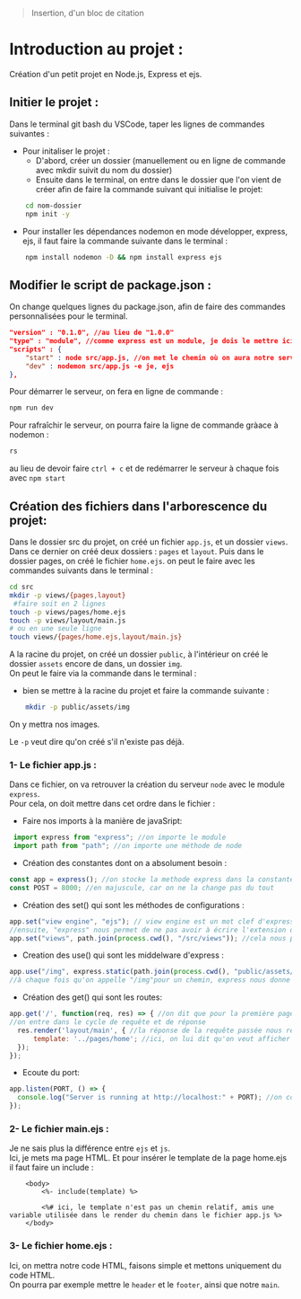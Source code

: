 <!-- Documenter l'installation d'un projet sous node/express/ejs, depuis l'initialisation du serveur jusqu'à l'affichage d'une page home.
Détailler chaque étape, les lignes de commandes, les instructions .. -->
> Insertion, d'un bloc de citation

# Introduction au projet : 
Création d'un petit projet en Node.js, Express et ejs.

## Initier le projet : 
Dans le terminal git bash du VSCode, taper les lignes de commandes suivantes : 
- Pour initaliser le projet :   
  * D'abord, créer un dossier (manuellement ou en ligne de commande avec mkdir suivit du nom du dossier)
  * Ensuite dans le terminal, on entre dans le dossier que l'on vient de créer afin de faire la commande suivant qui initialise le projet:
```bash
    cd nom-dossier
    npm init -y
```
- Pour installer les dépendances nodemon en mode développer, express, ejs, il faut faire la commande suivante dans le terminal : 
```bash
    npm install nodemon -D && npm install express ejs
```

## Modifier le script de package.json : 
On change quelques lignes du package.json, afin de faire des commandes personnalisées pour le terminal.
```json
"version" : "0.1.0", //au lieu de "1.0.0"
"type" : "module", //comme express est un module, je dois le mettre ici pour qu'il puisse fonctionnner et ne pas avoir de plantage de mon système de module
"scripts" : {
    "start" : node src/app.js, //on met le chemin où on aura notre serveur
    "dev" : nodemon src/app.js -e je, ejs
},
```
Pour démarrer le serveur, on fera en ligne de commande : 
```bash
npm run dev
```
Pour rafraîchir le serveur, on pourra faire la ligne de commande gràace à nodemon :
```bash
rs
```
au lieu de devoir faire ```ctrl + c``` et de redémarrer le serveur à chaque fois avec ```npm start```

## Création des fichiers dans l'arborescence du projet:
Dans le dossier src du projet, on créé un fichier 
```app.js```, et un dossier ```views```.
Dans ce dernier on créé deux dossiers : ```pages``` et ```layout```.
Puis dans le dossier pages, on créé le fichier ```home.ejs```.
on peut le faire avec les commandes suivants dans le terminal : 
```bash
cd src
mkdir -p views/{pages,layout}
 #faire soit en 2 lignes
touch -p views/pages/home.ejs
touch -p views/layout/main.js
# ou en une seule ligne
touch views/{pages/home.ejs,layout/main.js}
```
A la racine du projet, on créé un dossier ```public```, à l'intérieur on créé le dossier ```assets``` encore de dans, un dossier ```img```.   
On peut le faire via la commande dans le terminal : 
   - bien se mettre à la racine du projet et faire la commande suivante : 
```bash
    mkdir -p public/assets/img 
```
On y mettra nos images.

Le ```-p``` veut dire qu'on créé s'il n'existe pas déjà.

### 1- Le fichier app.js : 
Dans ce fichier, on va retrouver la création du serveur ```node``` avec le module ```express```.   
Pour cela, on doit mettre dans cet ordre dans le fichier : 
  - Faire nos imports à la manière de javaSript: 
   ```js
    import express from "express"; //on importe le module
    import path from "path"; //on importe une méthode de node

   ```
  - Création des constantes dont on a absolument besoin : 
  ```js
  const app = express(); //on stocke la methode express dans la constante app
  const POST = 8000; //en majuscule, car on ne la change pas du tout
  ```
  - Création des set() qui sont les méthodes de configurations : 
  ```js
  app.set("view engine", "ejs"); // view engine est un mot clef d'express, il permet de définir le moteur de template à utiliser
  //ensuite, "express" nous permet de ne pas avoir à écrire l'extension de fichier ejs, pour notre home.ejs par exemple
  app.set("views", path.join(process.cwd(), "/src/views")); //cela nous permet de dire que chaque fois qu'on fait appel à "views", express s'occupe d'ajouter le chemin qu'on lui aura dit de mettre
  ```

  - Creation des use() qui sont les middelware d'express :
  ```js
  app.use("/img", express.static(path.join(process.cwd(), "public/assets/img"))); //on utilise la methode static de express, pour  indiquer le chemin des medias
  //à chaque fois qu'on appelle "/img"pour un chemin, express nous donne le chemin entier

  ```

  - Création des get() qui sont les routes: 
  ```js
  app.get('/', function(req, res) => { //on dit que pour la première page, on veut afficher la page home.ejs
  //on entre dans le cycle de requête et de réponse
    res.render('layout/main', { //la réponse de la requête passée nous renvoit la vue, ici, il cherche le fichier main.ejs
        template: '../pages/home'; //ici, on lui dit qu'on veut afficher la page home.ejs dans la variable "template" qui est appelée dans le fichier main.ejs 
    });
  });
  ```

  - Ecoute du port:
  ```js
  app.listen(PORT, () => {
    console.log("Server is running at http://localhost:" + PORT); //on console log le lien localhost du serveur qu'on vient de créer, il s'affichera dans le terminal du VSCode et on pourra directement cliquer sur le lien pour ouvrir notre application dans le navigateur
  });
  ```


### 2- Le fichier main.ejs : 
Je ne sais plus la différence entre ```ejs``` et ```js```.   
Ici, je mets ma page HTML.
Et pour insérer le template de la page home.ejs il faut faire un include : 
```ejs
    <body>
        <%- include(template) %> 
        
        <%# ici, le template n'est pas un chemin relatif, amis une variable utilisée dans le render du chemin dans le fichier app.js %>
    </body> 

```



### 3- Le fichier home.ejs : 
Ici, on mettra notre code HTML, faisons simple et mettons uniquement du code HTML.        
On pourra par exemple mettre le ```header``` et le ```footer```, ainsi que notre ```main```.








